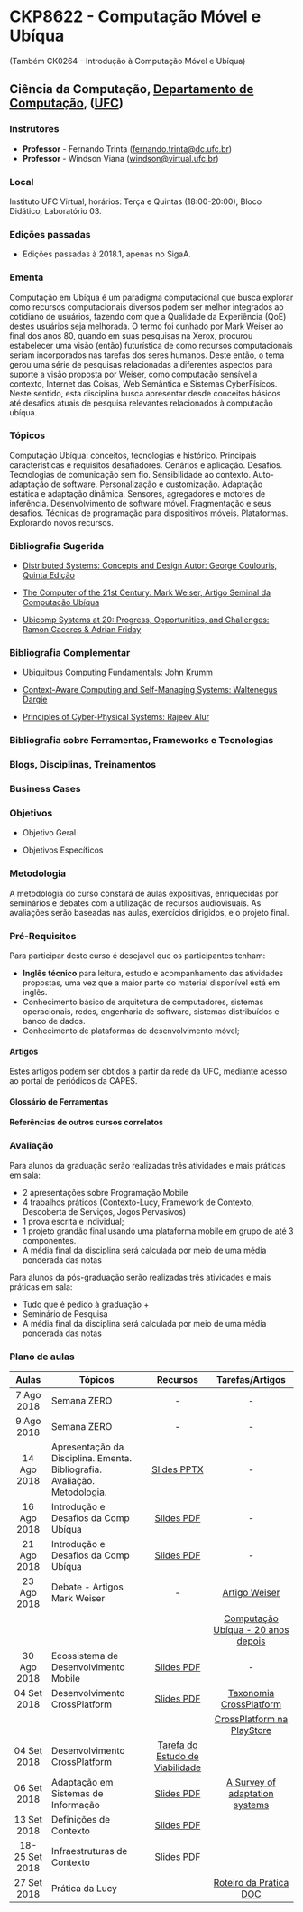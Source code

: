 # CKP8622 - Computação Móvel e Ubíqua

(Também CK0264 - Introdução à Computação Móvel e Ubíqua)

## Ciência da Computação, [Departamento de Computação](http://www.dc.ufc.br), ([UFC](http://www.ufc.br))

### Instrutores

* **Professor** - Fernando Trinta ([fernando.trinta@dc.ufc.br](mailto:fernando.trinta@dc.ufc.br))
* **Professor** - Windson Viana ([windson@virtual.ufc.br](mailto:windson@virtual.ufc.br))

### Local

Instituto UFC Virtual, horários: Terça e Quintas (18:00-20:00), Bloco Didático, Laboratório 03.

### Edições passadas

- Edições passadas à 2018.1, apenas no SigaA.

### Ementa

Computação em Ubíqua é um paradigma computacional que busca explorar como recursos computacionais diversos podem ser melhor integrados ao cotidiano de usuários, fazendo com que a Qualidade da Experiência (QoE) destes usuários seja melhorada. O termo foi cunhado por Mark Weiser ao final dos anos 80, quando em suas pesquisas na Xerox, procurou estabelecer uma visão (então) futurística de como recursos computacionais seriam incorporados nas tarefas dos seres humanos. Deste então, o tema gerou uma série de pesquisas relacionadas a diferentes aspectos para suporte a visão proposta por Weiser, como computação sensível a contexto, Internet das Coisas, Web Semântica e Sistemas CyberFísicos.  Neste sentido, esta disciplina busca apresentar desde conceitos básicos até desafios atuais de pesquisa relevantes relacionados à computação ubíqua.

### Tópicos 

Computação Ubíqua: conceitos, tecnologias e histórico. Principais características e requisitos desafiadores. Cenários e aplicação. Desafios. Tecnologias de comunicação sem fio. Sensibilidade ao contexto. Auto-adaptação de software. Personalização e customização. Adaptação estática e adaptação dinâmica. Sensores, agregadores e motores de inferência. Desenvolvimento de
software móvel. Fragmentação e seus desafios. Técnicas de programação para dispositivos móveis. Plataformas. Explorando novos recursos.

### Bibliografia Sugerida

- [Distributed Systems: Concepts and Design Autor: George Coulouris, Quinta Edição](https://www.amazon.com/Distributed-Systems-Concepts-Design-5th/dp/0132143011)

- [The Computer of the 21st Century: Mark Weiser, Artigo Seminal da Computação Ubíqua](https://dl.acm.org/citation.cfm?id=329126)

- [Ubicomp Systems at 20: Progress, Opportunities, and Challenges: Ramon Caceres & Adrian Friday](https://dl.acm.org/citation.cfm?id=2122358)

### Bibliografia Complementar

- [Ubiquitous Computing Fundamentals: John Krumm](https://www.amazon.com/Ubiquitous-Computing-Fundamentals-John-Krumm/dp/1420093606)

- [Context-Aware Computing and Self-Managing Systems: Waltenegus Dargie](https://www.crcpress.com/Context-Aware-Computing-and-Self-Managing-Systems/Dargie/p/book/9781420077711)

- [Principles of Cyber-Physical Systems: Rajeev Alur](https://www.amazon.com/Ubiquitous-Computing-Fundamentals-John-Krumm/dp/1420093606) 



### Bibliografia sobre Ferramentas, Frameworks e Tecnologias

### Blogs, Disciplinas, Treinamentos

### Business Cases

### Objetivos

 - Objetivo Geral

 - Objetivos Específicos

### Metodologia

A metodologia do curso constará de aulas expositivas, enriquecidas por seminários e debates com a utilização de recursos audiovisuais. As avaliações serão baseadas nas aulas, exercícios dirigidos, e o projeto final.

### Pré-Requisitos

Para participar deste curso é desejável que os participantes tenham:

- **Inglês técnico** para leitura, estudo e acompanhamento das atividades propostas, uma vez que a maior parte do material disponível está em inglês.
- Conhecimento básico de arquitetura de computadores, sistemas operacionais, redes, engenharia de software, sistemas distribuídos e banco de dados.
- Conhecimento de plataformas de desenvolvimento móvel;

#### Artigos
Estes artigos podem ser obtidos a partir da rede da UFC, mediante acesso ao portal de periódicos da CAPES.


#### Glossário de Ferramentas


#### Referências de outros cursos correlatos



### Avaliação
Para alunos da graduação serão realizadas três atividades e mais práticas em sala:
- 2 apresentações sobre Programação Mobile
- 4 trabalhos práticos (Contexto-Lucy, Framework de Contexto, Descoberta de Serviços, Jogos Pervasivos)
- 1 prova escrita e individual;
- 1 projeto grandão final usando uma plataforma mobile em grupo de até 3 componentes.
- A média final da disciplina será calculada por meio de uma média ponderada das notas

Para alunos da pós-graduação serão realizadas três atividades e mais práticas em sala:
- Tudo que é pedido à graduação +
- Seminário de Pesquisa
- A média final da disciplina será calculada por meio de uma média ponderada das notas

### Plano de aulas

| Aulas       | Tópicos                      | Recursos | Tarefas/Artigos |
|:-------------:|-----------------------------|:---------:|:-----------:|
|7 Ago 2018|Semana ZERO| - | - |
|9 Ago 2018|Semana ZERO| - | - |
|14 Ago 2018|Apresentação da Disciplina. Ementa. Bibliografia. Avaliação. Metodologia. |[Slides PPTX](https://github.com/famt/comp_ubiqua/blob/master/slides/Aula00_Apresentacao.pptx) | - |
|16 Ago 2018| Introdução e Desafios da Comp Ubíqua | [Slides PDF](https://github.com/famt/comp_ubiqua/blob/master/slides/Aula01_UbiComp.pdf) | - |
|21 Ago 2018| Introdução e Desafios da Comp Ubíqua | [Slides PDF](https://github.com/famt/comp_ubiqua/blob/master/slides/Aula01_UbiComp.pdf) | - |
|23 Ago 2018| Debate - Artigos Mark Weiser | -  | [Artigo Weiser](https://dl.acm.org/citation.cfm?id=329126) |
|  |  |   | [Computação Ubíqua - 20 anos depois](https://dl.acm.org/citation.cfm?id=2122358) |
|30 Ago 2018| Ecossistema de Desenvolvimento Mobile | [Slides PDF](https://github.com/famt/comp_ubiqua/blob/master/slides/Aula%2004_Introdu%C3%A7%C3%A3o%20%C3%A0s%20Plataformas%20M%C3%B3veis.pdf) | - |
|04 Set 2018| Desenvolvimento CrossPlatform | [Slides PDF](https://github.com/famt/comp_ubiqua/blob/master/slides/Aula05_Discuss%C3%A3oCrossPlatform.pdf) | [Taxonomia CrossPlatform](https://www.sciencedirect.com/science/article/pii/S2090447915001276) |
| |  |  | [CrossPlatform na PlayStore](https://ieeexplore.ieee.org/document/7283028/) |
|04 Set 2018| Desenvolvimento CrossPlatform | [Tarefa do Estudo de Viabilidade](https://github.com/famt/comp_ubiqua/blob/master/slides/Trabalho%20sobre%20os%20artigos%20%20de%20cross-platforms.pdf) | |
|06 Set 2018| Adaptação em Sistemas de Informação | [Slides PDF](https://github.com/famt/comp_ubiqua/blob/master/slides/Aula%2007_%20Adapta%C3%A7%C3%A3o.pdf) | [A Survey of adaptation systems](https://hal.archives-ouvertes.fr/hal-00689773/document) |
|13 Set 2018| Definições de Contexto | [Slides PDF](https://github.com/famt/comp_ubiqua/blob/master/slides/Aula%2008_%20Definicoes_de_Contexto.pdf) |  |
|18-25 Set 2018| Infraestruturas de Contexto | [Slides PDF](https://github.com/famt/comp_ubiqua/blob/master/slides/Aula%2009_%20Infra_estruturas_de_Contexto.pdf) |  |
|27 Set 2018| Prática da Lucy |  | [Roteiro da Prática DOC](https://github.com/famt/comp_ubiqua/blob/master/extras/Lucy_Pratical_Simulation.doc) |
